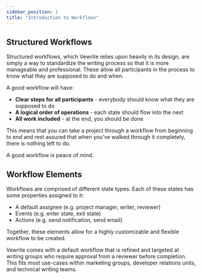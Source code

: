 ```yaml
---
sidebar_position: 1
title: "Introduction to Workflows"
---
```


## Structured Workflows

Structured workflows, which Vewrite relies upon heavily in its design, are simply a way to standardize the writing process so that it is more manageable and professional. These allow all participants in the process to know what they are supposed to do and when.

A good workflow will have:

- **Clear steps for all participants** - everybody should know what they are supposed to do
- **A logical order of operations** - each state should flow into the next
- **All work included** - at the end, you should be done

This means that you can take a project through a workflow from beginning to end and rest assured that when you've walked through it completely, there is nothing left to do.

A good workflow is peace of mind.

## Workflow Elements

Workflows are comprised of different state types. Each of these states has some properties assigned to it:

- A default assignee (e.g. project manager, writer, reviewer)
- Events (e.g. enter state, exit state)
- Actions (e.g. send notification, send email)

Together, these elements allow for a highly customizable and flexible workflow to be created. 

Vewrite comes with a default workflow that is refined and targeted at writing groups who require approval from a reviewer before completion. This fits most use-cases within marketing groups, developer relations units, and technical writing teams.